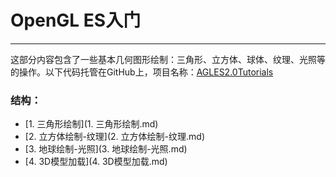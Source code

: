 # OpenGL ES入门

---

这部分内容包含了一些基本几何图形绘制：三角形、立方体、球体、纹理、光照等的操作。以下代码托管在GitHub上，项目名称：[AGLES2.0Tutorials](https://github.com/LinuxparaChen/AGLES2.0Tutorials)

### 结构：

* [1. 三角形绘制](1. 三角形绘制.md)
* [2. 立方体绘制-纹理](2. 立方体绘制-纹理.md)
* [3. 地球绘制-光照](3. 地球绘制-光照.md)
* [4. 3D模型加载](4. 3D模型加载.md)
<!--* [5. 3D模型-阴影](5. 3D模型-阴影.md)
* [6. 混合、雾、背面裁剪](6. 混合、雾、背面裁剪.md)
* [7. ETC压缩纹理动画](7. ETC压缩纹理动画.md)-->

